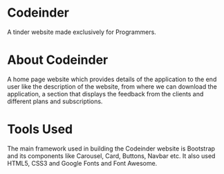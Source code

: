 # Codeinder
A tinder website made exclusively for Programmers.

# About Codeinder
A home page website which provides details of the application to the end user like the description of the website, from where we can download the application, a section that displays the feedback from the clients and different plans and subscriptions.

# Tools Used
The main framework used in building the Codeinder website is Bootstrap and its components like Carousel, Card, Buttons, Navbar etc. It also used HTML5, CSS3 and Google Fonts and Font Awesome.

